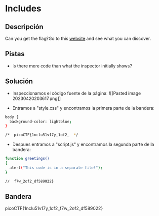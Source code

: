 # Includes




## Descripción
Can you get the flag?Go to this [website](http://saturn.picoctf.net:54554/) and see what you can discover.

## Pistas
- Is there more code than what the inspector initially shows?

## Solución

- Inspeccionamos el código fuente de la página:
![[Pasted image 20230420203617.png]]

- Entramos a "style.css" y encontramos la primera parte de la bandera:
``` bash
body {
  background-color: lightblue;
}

/*  picoCTF{1nclu51v17y_1of2_  */
```

- Despues entramos a "script.js" y encontramos la segunda parte de la bandera:
``` bash
function greetings()
{
  alert("This code is in a separate file!");
}

//  f7w_2of2_df589022}
```

## Bandera
picoCTF{1nclu51v17y_1of2_f7w_2of2_df589022}



